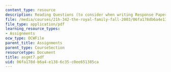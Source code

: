 ```yaml
---
content_type: resource
description: Reading Questions (to consider when writing Response Papers).
file: /media/courses/21h-342-the-royal-family-fall-2003/06fa178db6a4e1386c35c0ee651385ca_asgmt7.pdf
file_type: application/pdf
learning_resource_types:
- Assignments
ocw_type: OCWFile
parent_title: Assignments
parent_type: CourseSection
resourcetype: Document
title: asgmt7.pdf
uid: 06fa178d-b6a4-e138-6c35-c0ee651385ca
---
```

